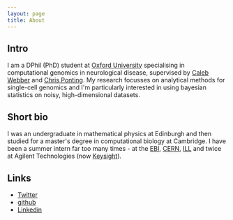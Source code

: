```yaml
---
layout: page
title: About
---
```


## Intro

I am a DPhil (PhD) student at [Oxford University](http://www.ox.ac.uk) specialising in computational genomics in neurological disease, supervised by [Caleb Webber](http://www.dpag.ox.ac.uk/team/group-leaders/caleb-webber) and [Chris Ponting](http://www.dpag.ox.ac.uk/team/group-leaders/chris-ponting). My research focusses on analytical methods for single-cell genomics and I'm particularly interested in using bayesian statistics on noisy, high-dimensional datasets.

## Short bio

I was an undergraduate in mathematical physics at Edinburgh and then studied for a master's degree in computational biology at Cambridge. I have been a summer intern far too many times - at the [EBI](http://www.ebi.ac.uk), [CERN](http://www.cern.ch), [ILL](http://www.ill.fr) and twice at Agilent Technologies (now [Keysight](http://www.keysight.com)).

## Links

* [Twitter](http://www.twitter.com/kieranrcampbell)
* [github](http://www.github.com/kieranrcampbell)
* [Linkedin](https://uk.linkedin.com/in/kieranrcampbell)